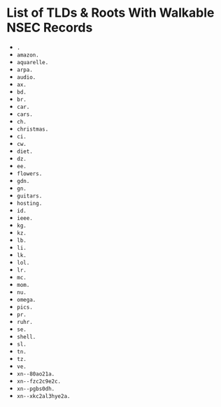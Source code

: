 # List of TLDs & Roots With Walkable NSEC Records

* `.`
* `amazon.`
* `aquarelle.`
* `arpa.`
* `audio.`
* `ax.`
* `bd.`
* `br.`
* `car.`
* `cars.`
* `ch.`
* `christmas.`
* `ci.`
* `cw.`
* `diet.`
* `dz.`
* `ee.`
* `flowers.`
* `gdn.`
* `gn.`
* `guitars.`
* `hosting.`
* `id.`
* `ieee.`
* `kg.`
* `kz.`
* `lb.`
* `li.`
* `lk.`
* `lol.`
* `lr.`
* `mc.`
* `mom.`
* `nu.`
* `omega.`
* `pics.`
* `pr.`
* `ruhr.`
* `se.`
* `shell.`
* `sl.`
* `tn.`
* `tz.`
* `ve.`
* `xn--80ao21a.`
* `xn--fzc2c9e2c.`
* `xn--pgbs0dh.`
* `xn--xkc2al3hye2a.`
